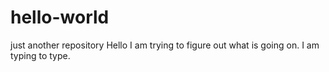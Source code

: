 # hello-world
just another repository 
Hello I am trying to figure out what is going on.
I am typing to type.
